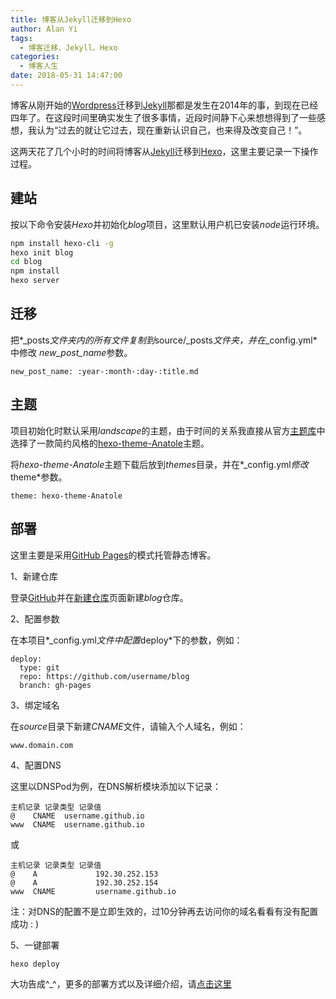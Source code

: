 ```yaml
---
title: 博客从Jekyll迁移到Hexo
author: Alan Yi
tags:
  - 博客迁移、Jekyll、Hexo
categories:
  - 博客人生
date: 2018-05-31 14:47:00
---
```


博客从刚开始的[Wordpress](https://wordpress.com/)迁移到[Jekyll](https://jekyllrb.com/)那都是发生在2014年的事，到现在已经四年了。在这段时间里确实发生了很多事情，近段时间静下心来想想得到了一些感想，我认为“过去的就让它过去，现在重新认识自己，也来得及改变自己！”。

这两天花了几个小时的时间将博客从[Jekyll](https://jekyllrb.com/)迁移到[Hexo](https://hexo.io/zh-cn/)，这里主要记录一下操作过程。

## 建站

按以下命令安装*Hexo*并初始化*blog*项目，这里默认用户机已安装*node*运行环境。

```bash
npm install hexo-cli -g
hexo init blog
cd blog
npm install
hexo server
```

## 迁移

把*_posts*文件夹内的所有文件复制到*source/_posts*文件夹，并在*_config.yml*中修改 *new_post_name*参数。

```text
new_post_name: :year-:month-:day-:title.md
```

## 主题

项目初始化时默认采用*landscape*的主题，由于时间的关系我直接从官方[主题库](https://hexo.io/themes/)中选择了一款简约风格的[hexo-theme-Anatole](http://anatole.munen.cc/)主题。

将*hexo-theme-Anatole*主题下载后放到*themes*目录，并在*_config.yml*修改*theme*参数。

```text
theme: hexo-theme-Anatole
```

<!--more-->

## 部署

这里主要是采用[GitHub Pages](https://pages.github.com/)的模式托管静态博客。

1、新建仓库

登录[GitHub](https://github.com/)并在[新建仓库](https://github.com/new)页面新建*blog*仓库。

2、配置参数

在本项目*_config.yml*文件中配置*deploy*下的参数，例如：

```text
deploy:
  type: git
  repo: https://github.com/username/blog
  branch: gh-pages
```

3、绑定域名

在*source*目录下新建*CNAME*文件，请输入个人域名，例如：

```text
www.domain.com
```

4、配置DNS

这里以DNSPod为例，在DNS解析模块添加以下记录：

```text
主机记录 记录类型 记录值
@    CNAME  username.github.io
www  CNAME  username.github.io
```

或

```text
主机记录 记录类型 记录值
@    A             192.30.252.153
@    A             192.30.252.154
www  CNAME         username.github.io
```

注：对DNS的配置不是立即生效的，过10分钟再去访问你的域名看看有没有配置成功 : )

5、一键部署

```text
hexo deploy
```

大功告成^_^，更多的部署方式以及详细介绍，请[点击这里](https://hexo.io/zh-cn/docs/deployment.html)
